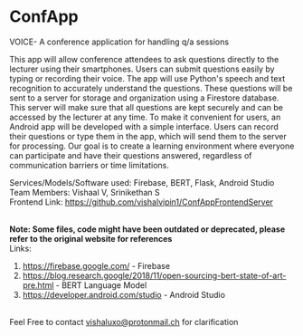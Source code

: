 # ConfApp
VOICE- A conference application for handling q/a sessions

This app will allow conference attendees to ask questions directly to the lecturer using their smartphones. Users can submit questions easily by typing or recording their voice. The app will use Python's speech and text recognition to accurately understand the questions. These questions will be sent to a server for storage and organization using a Firestore database. This server will make sure that all questions are kept securely and can be accessed by the lecturer at any time. To make it convenient for users, an Android app will be developed with a simple interface. Users can record their questions or type them in the app, which will send them to the server for processing. Our goal is to create a learning environment where everyone can participate and have their questions answered, regardless of communication barriers or time limitations.

Services/Models/Software used: Firebase, BERT, Flask, Android Studio<br>
Team Members: Vishaal V, Srinikethan S<br>
Frontend Link: https://github.com/vishalvipin1/ConfAppFrontendServer<br><br>

**Note: Some files, code might have been outdated or deprecated, please refer to the original website for references** <br>
Links: <br>
1. https://firebase.google.com/ - Firebase <br>
2. https://blog.research.google/2018/11/open-sourcing-bert-state-of-art-pre.html - BERT Language Model <br>
3. https://developer.android.com/studio - Android Studio <br><br>

Feel Free to contact vishaluxo@protonmail.ch for clarification
